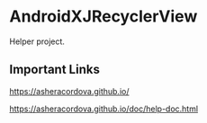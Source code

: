 # AndroidXJRecyclerView
Helper project.

## Important Links
https://asheracordova.github.io/

https://asheracordova.github.io/doc/help-doc.html
